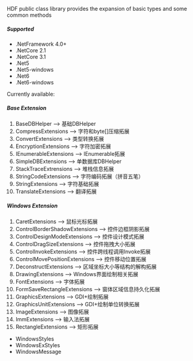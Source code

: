 HDF public class library provides the expansion of basic types and some common methods

##### Supported
* .NetFramework 4.0+
* .NetCore 2.1
* .NetCore 3.1
* .Net5
* .Net5-windows
* .Net6
* .Net6-windows

Currently available:  
##### Base Extension
1. BaseDBHelper --> 基础DBHelper
2. CompressExtensions --> 字符和byte[]压缩拓展
3. ConvertExtensions --> 类型转换拓展
4. EncryptionExtensions --> 字符加密拓展
5. IEnumerableExtensions --> IEnumerable拓展
6. SimpleDBExtensions --> 单数据库DBHelper
7. StackTraceExtrensions --> 堆栈信息拓展
8. StringCodeExtensions --> 字符编码拓展（拼音五笔）
9. StringExtensions --> 字符基础拓展
10. TranslateExtensions --> 翻译拓展

##### Windows Extension
1. CaretExtensions --> 鼠标光标拓展
2. ControlBorderShadowExtensions --> 控件边框阴影拓展
3. ControlDesignModeExtensions --> 控件设计模式拓展
4. ControlDragSizeExtensions --> 控件拖拽大小拓展
5. ControlInvokeExtensions --> 控件跨线程调用Invoke拓展
6. ControlMovePositionExtensions --> 控件移动位置拓展
7. DeconstructExtensions --> 区域坐标大小等结构的解构拓展
8. DrawingExtensions --> Windows界面绘制相关拓展
9. FontExtensions --> 字体拓展
10. FormSaveRectangleExtensions --> 窗体区域信息持久化拓展
11. GraphicsExtensions --> GDI+绘制拓展
12. GraphicsUnitExtensions --> GDI+绘制单位转换拓展
13. ImageExtensions --> 图像拓展
14. ImmExtensions --> 输入法拓展
15. RectangleExtensions --> 矩形拓展

* WindowsStyles 
* WindowsExStyles 
* WindowsMessage 





